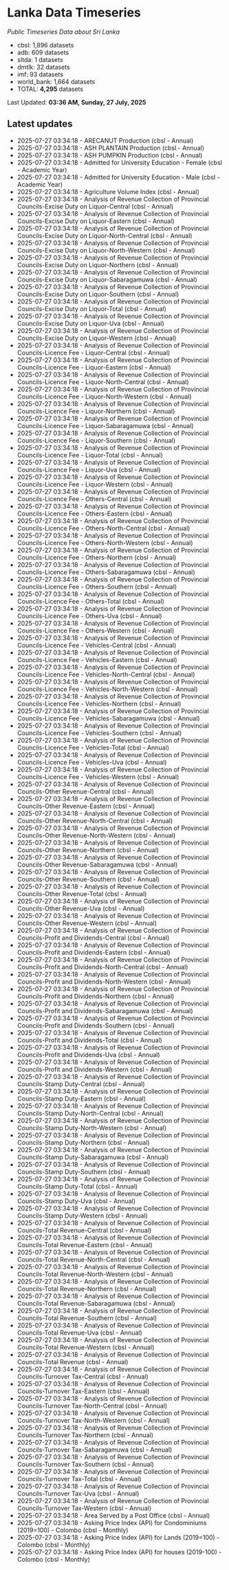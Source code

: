 # Lanka Data Timeseries
*Public Timeseries Data about Sri Lanka*

* cbsl: 1,896 datasets
* adb: 609 datasets
* sltda: 1 datasets
* dmtlk: 32 datasets
* imf: 93 datasets
* world_bank: 1,664 datasets
* TOTAL: **4,295** datasets

Last Updated: **03:36 AM, Sunday, 27 July, 2025**

## Latest updates

* 2025-07-27 03:34:18 - ARECANUT Production (cbsl - Annual)
* 2025-07-27 03:34:18 - ASH PLANTAIN Production (cbsl - Annual)
* 2025-07-27 03:34:18 - ASH PUMPKIN Production (cbsl - Annual)
* 2025-07-27 03:34:18 - Admitted for University Education - Female (cbsl - Academic Year)
* 2025-07-27 03:34:18 - Admitted for University Education - Male (cbsl - Academic Year)
* 2025-07-27 03:34:18 - Agriculture Volume Index (cbsl - Annual)
* 2025-07-27 03:34:18 - Analysis of Revenue Collection of Provincial Councils-Excise Duty on Liquor-Central (cbsl - Annual)
* 2025-07-27 03:34:18 - Analysis of Revenue Collection of Provincial Councils-Excise Duty on Liquor-Eastern (cbsl - Annual)
* 2025-07-27 03:34:18 - Analysis of Revenue Collection of Provincial Councils-Excise Duty on Liquor-North-Central (cbsl - Annual)
* 2025-07-27 03:34:18 - Analysis of Revenue Collection of Provincial Councils-Excise Duty on Liquor-North-Western (cbsl - Annual)
* 2025-07-27 03:34:18 - Analysis of Revenue Collection of Provincial Councils-Excise Duty on Liquor-Northern (cbsl - Annual)
* 2025-07-27 03:34:18 - Analysis of Revenue Collection of Provincial Councils-Excise Duty on Liquor-Sabaragamuwa (cbsl - Annual)
* 2025-07-27 03:34:18 - Analysis of Revenue Collection of Provincial Councils-Excise Duty on Liquor-Southern (cbsl - Annual)
* 2025-07-27 03:34:18 - Analysis of Revenue Collection of Provincial Councils-Excise Duty on Liquor-Total (cbsl - Annual)
* 2025-07-27 03:34:18 - Analysis of Revenue Collection of Provincial Councils-Excise Duty on Liquor-Uva (cbsl - Annual)
* 2025-07-27 03:34:18 - Analysis of Revenue Collection of Provincial Councils-Excise Duty on Liquor-Western (cbsl - Annual)
* 2025-07-27 03:34:18 - Analysis of Revenue Collection of Provincial Councils-Licence Fee - Liquor-Central (cbsl - Annual)
* 2025-07-27 03:34:18 - Analysis of Revenue Collection of Provincial Councils-Licence Fee - Liquor-Eastern (cbsl - Annual)
* 2025-07-27 03:34:18 - Analysis of Revenue Collection of Provincial Councils-Licence Fee - Liquor-North-Central (cbsl - Annual)
* 2025-07-27 03:34:18 - Analysis of Revenue Collection of Provincial Councils-Licence Fee - Liquor-North-Western (cbsl - Annual)
* 2025-07-27 03:34:18 - Analysis of Revenue Collection of Provincial Councils-Licence Fee - Liquor-Northern (cbsl - Annual)
* 2025-07-27 03:34:18 - Analysis of Revenue Collection of Provincial Councils-Licence Fee - Liquor-Sabaragamuwa (cbsl - Annual)
* 2025-07-27 03:34:18 - Analysis of Revenue Collection of Provincial Councils-Licence Fee - Liquor-Southern (cbsl - Annual)
* 2025-07-27 03:34:18 - Analysis of Revenue Collection of Provincial Councils-Licence Fee - Liquor-Total (cbsl - Annual)
* 2025-07-27 03:34:18 - Analysis of Revenue Collection of Provincial Councils-Licence Fee - Liquor-Uva (cbsl - Annual)
* 2025-07-27 03:34:18 - Analysis of Revenue Collection of Provincial Councils-Licence Fee - Liquor-Western (cbsl - Annual)
* 2025-07-27 03:34:18 - Analysis of Revenue Collection of Provincial Councils-Licence Fee - Others-Central (cbsl - Annual)
* 2025-07-27 03:34:18 - Analysis of Revenue Collection of Provincial Councils-Licence Fee - Others-Eastern (cbsl - Annual)
* 2025-07-27 03:34:18 - Analysis of Revenue Collection of Provincial Councils-Licence Fee - Others-North-Central (cbsl - Annual)
* 2025-07-27 03:34:18 - Analysis of Revenue Collection of Provincial Councils-Licence Fee - Others-North-Western (cbsl - Annual)
* 2025-07-27 03:34:18 - Analysis of Revenue Collection of Provincial Councils-Licence Fee - Others-Northern (cbsl - Annual)
* 2025-07-27 03:34:18 - Analysis of Revenue Collection of Provincial Councils-Licence Fee - Others-Sabaragamuwa (cbsl - Annual)
* 2025-07-27 03:34:18 - Analysis of Revenue Collection of Provincial Councils-Licence Fee - Others-Southern (cbsl - Annual)
* 2025-07-27 03:34:18 - Analysis of Revenue Collection of Provincial Councils-Licence Fee - Others-Total (cbsl - Annual)
* 2025-07-27 03:34:18 - Analysis of Revenue Collection of Provincial Councils-Licence Fee - Others-Uva (cbsl - Annual)
* 2025-07-27 03:34:18 - Analysis of Revenue Collection of Provincial Councils-Licence Fee - Others-Western (cbsl - Annual)
* 2025-07-27 03:34:18 - Analysis of Revenue Collection of Provincial Councils-Licence Fee - Vehicles-Central (cbsl - Annual)
* 2025-07-27 03:34:18 - Analysis of Revenue Collection of Provincial Councils-Licence Fee - Vehicles-Eastern (cbsl - Annual)
* 2025-07-27 03:34:18 - Analysis of Revenue Collection of Provincial Councils-Licence Fee - Vehicles-North-Central (cbsl - Annual)
* 2025-07-27 03:34:18 - Analysis of Revenue Collection of Provincial Councils-Licence Fee - Vehicles-North-Western (cbsl - Annual)
* 2025-07-27 03:34:18 - Analysis of Revenue Collection of Provincial Councils-Licence Fee - Vehicles-Northern (cbsl - Annual)
* 2025-07-27 03:34:18 - Analysis of Revenue Collection of Provincial Councils-Licence Fee - Vehicles-Sabaragamuwa (cbsl - Annual)
* 2025-07-27 03:34:18 - Analysis of Revenue Collection of Provincial Councils-Licence Fee - Vehicles-Southern (cbsl - Annual)
* 2025-07-27 03:34:18 - Analysis of Revenue Collection of Provincial Councils-Licence Fee - Vehicles-Total (cbsl - Annual)
* 2025-07-27 03:34:18 - Analysis of Revenue Collection of Provincial Councils-Licence Fee - Vehicles-Uva (cbsl - Annual)
* 2025-07-27 03:34:18 - Analysis of Revenue Collection of Provincial Councils-Licence Fee - Vehicles-Western (cbsl - Annual)
* 2025-07-27 03:34:18 - Analysis of Revenue Collection of Provincial Councils-Other Revenue-Central (cbsl - Annual)
* 2025-07-27 03:34:18 - Analysis of Revenue Collection of Provincial Councils-Other Revenue-Eastern (cbsl - Annual)
* 2025-07-27 03:34:18 - Analysis of Revenue Collection of Provincial Councils-Other Revenue-North-Central (cbsl - Annual)
* 2025-07-27 03:34:18 - Analysis of Revenue Collection of Provincial Councils-Other Revenue-North-Western (cbsl - Annual)
* 2025-07-27 03:34:18 - Analysis of Revenue Collection of Provincial Councils-Other Revenue-Northern (cbsl - Annual)
* 2025-07-27 03:34:18 - Analysis of Revenue Collection of Provincial Councils-Other Revenue-Sabaragamuwa (cbsl - Annual)
* 2025-07-27 03:34:18 - Analysis of Revenue Collection of Provincial Councils-Other Revenue-Southern (cbsl - Annual)
* 2025-07-27 03:34:18 - Analysis of Revenue Collection of Provincial Councils-Other Revenue-Total (cbsl - Annual)
* 2025-07-27 03:34:18 - Analysis of Revenue Collection of Provincial Councils-Other Revenue-Uva (cbsl - Annual)
* 2025-07-27 03:34:18 - Analysis of Revenue Collection of Provincial Councils-Other Revenue-Western (cbsl - Annual)
* 2025-07-27 03:34:18 - Analysis of Revenue Collection of Provincial Councils-Profit and Dividends-Central (cbsl - Annual)
* 2025-07-27 03:34:18 - Analysis of Revenue Collection of Provincial Councils-Profit and Dividends-Eastern (cbsl - Annual)
* 2025-07-27 03:34:18 - Analysis of Revenue Collection of Provincial Councils-Profit and Dividends-North-Central (cbsl - Annual)
* 2025-07-27 03:34:18 - Analysis of Revenue Collection of Provincial Councils-Profit and Dividends-North-Western (cbsl - Annual)
* 2025-07-27 03:34:18 - Analysis of Revenue Collection of Provincial Councils-Profit and Dividends-Northern (cbsl - Annual)
* 2025-07-27 03:34:18 - Analysis of Revenue Collection of Provincial Councils-Profit and Dividends-Sabaragamuwa (cbsl - Annual)
* 2025-07-27 03:34:18 - Analysis of Revenue Collection of Provincial Councils-Profit and Dividends-Southern (cbsl - Annual)
* 2025-07-27 03:34:18 - Analysis of Revenue Collection of Provincial Councils-Profit and Dividends-Total (cbsl - Annual)
* 2025-07-27 03:34:18 - Analysis of Revenue Collection of Provincial Councils-Profit and Dividends-Uva (cbsl - Annual)
* 2025-07-27 03:34:18 - Analysis of Revenue Collection of Provincial Councils-Profit and Dividends-Western (cbsl - Annual)
* 2025-07-27 03:34:18 - Analysis of Revenue Collection of Provincial Councils-Stamp Duty-Central (cbsl - Annual)
* 2025-07-27 03:34:18 - Analysis of Revenue Collection of Provincial Councils-Stamp Duty-Eastern (cbsl - Annual)
* 2025-07-27 03:34:18 - Analysis of Revenue Collection of Provincial Councils-Stamp Duty-North-Central (cbsl - Annual)
* 2025-07-27 03:34:18 - Analysis of Revenue Collection of Provincial Councils-Stamp Duty-North-Western (cbsl - Annual)
* 2025-07-27 03:34:18 - Analysis of Revenue Collection of Provincial Councils-Stamp Duty-Northern (cbsl - Annual)
* 2025-07-27 03:34:18 - Analysis of Revenue Collection of Provincial Councils-Stamp Duty-Sabaragamuwa (cbsl - Annual)
* 2025-07-27 03:34:18 - Analysis of Revenue Collection of Provincial Councils-Stamp Duty-Southern (cbsl - Annual)
* 2025-07-27 03:34:18 - Analysis of Revenue Collection of Provincial Councils-Stamp Duty-Total (cbsl - Annual)
* 2025-07-27 03:34:18 - Analysis of Revenue Collection of Provincial Councils-Stamp Duty-Uva (cbsl - Annual)
* 2025-07-27 03:34:18 - Analysis of Revenue Collection of Provincial Councils-Stamp Duty-Western (cbsl - Annual)
* 2025-07-27 03:34:18 - Analysis of Revenue Collection of Provincial Councils-Total Revenue-Central (cbsl - Annual)
* 2025-07-27 03:34:18 - Analysis of Revenue Collection of Provincial Councils-Total Revenue-Eastern (cbsl - Annual)
* 2025-07-27 03:34:18 - Analysis of Revenue Collection of Provincial Councils-Total Revenue-North-Central (cbsl - Annual)
* 2025-07-27 03:34:18 - Analysis of Revenue Collection of Provincial Councils-Total Revenue-North-Western (cbsl - Annual)
* 2025-07-27 03:34:18 - Analysis of Revenue Collection of Provincial Councils-Total Revenue-Northern (cbsl - Annual)
* 2025-07-27 03:34:18 - Analysis of Revenue Collection of Provincial Councils-Total Revenue-Sabaragamuwa (cbsl - Annual)
* 2025-07-27 03:34:18 - Analysis of Revenue Collection of Provincial Councils-Total Revenue-Southern (cbsl - Annual)
* 2025-07-27 03:34:18 - Analysis of Revenue Collection of Provincial Councils-Total Revenue-Uva (cbsl - Annual)
* 2025-07-27 03:34:18 - Analysis of Revenue Collection of Provincial Councils-Total Revenue-Western (cbsl - Annual)
* 2025-07-27 03:34:18 - Analysis of Revenue Collection of Provincial Councils-Total Revenue (cbsl - Annual)
* 2025-07-27 03:34:18 - Analysis of Revenue Collection of Provincial Councils-Turnover Tax-Central (cbsl - Annual)
* 2025-07-27 03:34:18 - Analysis of Revenue Collection of Provincial Councils-Turnover Tax-Eastern (cbsl - Annual)
* 2025-07-27 03:34:18 - Analysis of Revenue Collection of Provincial Councils-Turnover Tax-North-Central (cbsl - Annual)
* 2025-07-27 03:34:18 - Analysis of Revenue Collection of Provincial Councils-Turnover Tax-North-Western (cbsl - Annual)
* 2025-07-27 03:34:18 - Analysis of Revenue Collection of Provincial Councils-Turnover Tax-Northern (cbsl - Annual)
* 2025-07-27 03:34:18 - Analysis of Revenue Collection of Provincial Councils-Turnover Tax-Sabaragamuwa (cbsl - Annual)
* 2025-07-27 03:34:18 - Analysis of Revenue Collection of Provincial Councils-Turnover Tax-Southern (cbsl - Annual)
* 2025-07-27 03:34:18 - Analysis of Revenue Collection of Provincial Councils-Turnover Tax-Total (cbsl - Annual)
* 2025-07-27 03:34:18 - Analysis of Revenue Collection of Provincial Councils-Turnover Tax-Uva (cbsl - Annual)
* 2025-07-27 03:34:18 - Analysis of Revenue Collection of Provincial Councils-Turnover Tax-Western (cbsl - Annual)
* 2025-07-27 03:34:18 - Area Served by a Post Office (cbsl - Annual)
* 2025-07-27 03:34:18 - Asking Price Index (API) for Condominiums (2019=100) - Colombo (cbsl - Monthly)
* 2025-07-27 03:34:18 - Asking Price Index (API) for Lands (2019=100) - Colombo (cbsl - Monthly)
* 2025-07-27 03:34:18 - Asking Price Index (API) for houses (2019-100) - Colombo (cbsl - Monthly)